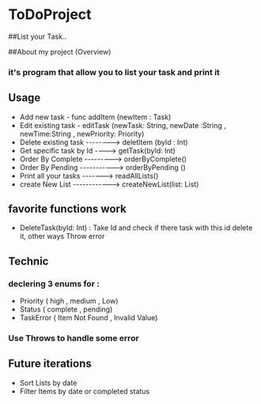 # ToDoProject

##List your Task..

##About my project (Overview)

### it's program that allow you to list your task and print it 

## Usage
- Add new task -  func addItem (newItem : Task)
- Edit existing task - editTask (newTask: String, newDate :String , newTime:String , newPriority: Priority)
- Delete existing task --------> deletItem (byId : Int)
- Get specific task by Id ---->  getTask(byId: Int) 
- Order By Complete  --------->  orderByComplete()
- Order By Pending ----------->  orderByPending () 
- Print all your tasks ------->  readAllLists()
- create New List ------------>  createNewList(list: List)

## favorite functions work
- DeleteTask(byId: Int) : Take Id and check if there task with this id delete it, other ways Throw error

## Technic

### declering 3 enums for : 
- Priority ( high , medium , Low)
- Status ( complete , pending)
- TaskError ( Item Not Found , Invalid Value)
### Use Throws to handle some error

## Future iterations
- Sort Lists by date
- Filter Items by date or completed status
